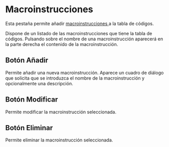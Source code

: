 # Macroinstrucciones

Esta pestaña permite añadir [macroinstrucciones ](macroinstrucciones.md)a la tabla de códigos.

Dispone de un listado de las macroinstrucciones que tiene la tabla de códigos. Pulsando sobre el nombre de una macroinstrucción aparecerá en la parte derecha el contenido de la macroinstrucción.

## Botón Añadir

Permite añadir una nueva macroinstrucción. Aparece un cuadro de diálogo que solicita que se introduzca el nombre de la macroinstrucción y opcionalmente una descripción.

## Botón Modificar

Permite modificar la macroinstrucción seleccionada.

## Botón Eliminar

Permite eliminar la macroinstrucción seleccionada.



